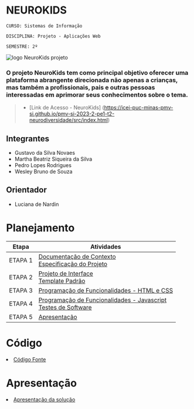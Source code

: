 # NEUROKIDS
`CURSO: Sistemas de Informação`

`DISCIPLINA: Projeto - Aplicações Web`

`SEMESTRE: 2º`

![logo NeuroKids projeto](https://github.com/ICEI-PUC-Minas-PMV-SI/pmv-si-2023-2-pe1-t2-neurodiversidade/assets/89950149/2bbc6656-0a24-4d17-9a02-5d3eddd9fc36)

### O projeto NeuroKids tem como principal objetivo oferecer uma plataforma abrangente direcionada não apenas a crianças, mas também a profissionais, pais e outras pessoas interessadas em aprimorar seus conhecimentos sobre o tema.
> - [Link de Acesso - NeuroKids] (https://icei-puc-minas-pmv-si.github.io/pmv-si-2023-2-pe1-t2-neurodiversidade/src/index.html)

## Integrantes

* Gustavo da Silva Novaes
* Martha Beatriz Siqueira da Silva
* Pedro Lopes Rodrigues
* Wesley Bruno de Souza

## Orientador

* Luciana de Nardin

# Planejamento

| Etapa         | Atividades |
|  :----:   | ----------- |
| ETAPA 1         |[Documentação de Contexto](docs/context.md) <br> [Especificação do Projeto](docs/especification.md) |
| ETAPA 2         |[Projeto de Interface](docs/interface.md) <br> [Template Padrão](docs/template.md) |
| ETAPA 3         |[Programação de Funcionalidades - HTML e CSS](docs/development.md) |
| ETAPA 4        |[Programação de Funcionalidades - Javascript](docs/development.md) <br> [Testes de Software ](docs/tests.md) |
| ETAPA 5         | [Apresentação](presentation/README.md) |

# Código

<li><a href="src/README.md"> Código Fonte</a></li>

# Apresentação

<li><a href="presentation/README.md"> Apresentação da solução</a></li>

